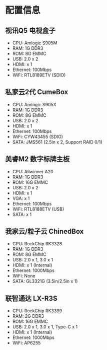 # 配置信息
## 视讯Q5 电视盒子
- CPU: Amlogic S905M
- RAM: 1G DDR3
- ROM: 8G EMMC
- USB: 2.0 x 2
- HDMI: x 1
- Ethernet: 100Mbps
- WiFi: RTL8189ETV (SDIO)

## 私家云2代 CumeBox
- CPU: Amlogic S905X
- RAM: 1G DDR3
- ROM: 8G EMMC
- USB: 2.0 x 2
- HDMI: x 1
- Ethernet: 100Mbps
- WiFi: CYW43455 (SDIO)
- SATA: JMS561 (2.5in x 2, Support RAID 0/1)

## 美睿M2 数字标牌主板
- CPU: Allwinner A20
- RAM: 1G DDR3
- ROM: 16G EMMC
- USB: 2.0 x 2
- HDMI: x 1
- VGA: x 1
- Ethernet: 100Mbps
- WiFi: RTL8188ETV (USB)
- SATA: x 1

## 我家云/粒子云 ChinedBox
- CPU: RockChip RK3328
- RAM: 1G DDR3
- ROM: 8G EMMC
- USB: 2.0 x 1, 3.0 x 1
- HDMI: x 1 (Internal)
- Ethernet: 1000Mbps
- WiFi: None
- SATA: GL3321G (3.5in/2.5in x 1)

## 联智通达 LX-R3S
- CPU: RockChip RK3399
- RAM: 2G DDR3
- ROM: 16G EMMC
- USB: 2.0 x 1, 3.0 x 1, Type-C x 1
- HDMI: x 1 (Internal)
- Ethernet: 1000Mbps
- WiFi: AP6255